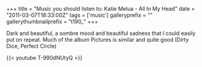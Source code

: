 +++
title = "Music you should listen to: Katie Melua - All In My Head"
date = "2011-03-07T18:33:00Z"
tags = ['music']
galleryprefix = ""
gallerythumbnailprefix = "t190_"
+++

Dark and beautiful, a sombre mood and beautiful sadness that I could easily
put on repeat. Much of the album Pictures is similar and quite good (Dirty
Dice, Perfect Circle)

{{< youtube T-990dNUtyQ >}}

